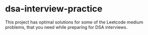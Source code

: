 # dsa-interview-practice
This project has optimal solutions for some of the Leetcode medium problems, that you need while preparing for DSA interviews.
